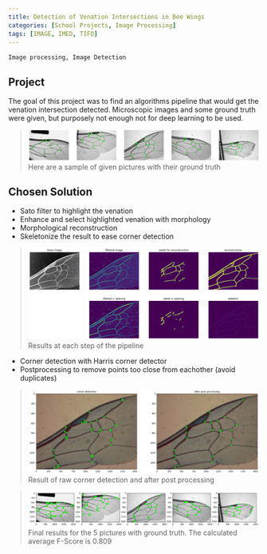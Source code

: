 ```yaml
---
title: Detection of Venation Intersections in Bee Wings
categories: [School Projects, Image Processing]
tags: [IMAGE, IMED, TIFO]
---
```


```
Image processing, Image Detection
```

## Project
The goal of this project was to find an algorithms pipeline that would get the
venation intersection detected. Microscopic images and some ground truth were
given, but purposely not enough not for deep learning to be used.


> ![](/static/imgs/imed1.png)
> Here are a sample of given pictures with their ground truth


## Chosen Solution

- Sato filter to highlight the venation
- Enhance and select highlighted venation with morphology
- Morphological reconstruction
- Skeletonize the result to ease corner detection

> ![](/static/imgs/imed2.png)
> Results at each step of the pipeline

- Corner detection with Harris corner detector
- Postprocessing to remove points too close from eachother (avoid duplicates)

> ![](/static/imgs/imed3.png)
> Result of raw corner detection and after post processing

> ![](/static/imgs/imed4.png)
> Final results for the 5 pictures with ground truth. The calculated average F-Score
> is 0.809
